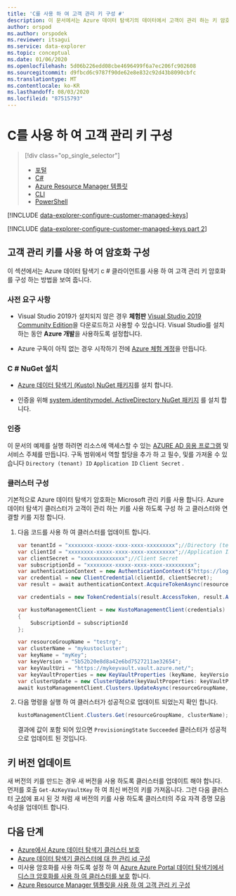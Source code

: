```yaml
---
title: 'C를 사용 하 여 고객 관리 키 구성 #'
description: 이 문서에서는 Azure 데이터 탐색기의 데이터에서 고객이 관리 하는 키 암호화를 구성 하는 방법을 설명 합니다.
author: orspod
ms.author: orspodek
ms.reviewer: itsagui
ms.service: data-explorer
ms.topic: conceptual
ms.date: 01/06/2020
ms.openlocfilehash: 5d06b226edd08cbe4696499f6a7ec206fc902608
ms.sourcegitcommit: d9fbcd6c9787f90de62e8e832c92d43b8090cbfc
ms.translationtype: MT
ms.contentlocale: ko-KR
ms.lasthandoff: 08/03/2020
ms.locfileid: "87515793"
---
```

# <a name="configure-customer-managed-keys-using-c"></a>C를 사용 하 여 고객 관리 키 구성 #

> [!div class="op_single_selector"]
> * [포털](customer-managed-keys-portal.md)
> * [C#](customer-managed-keys-csharp.md)
> * [Azure Resource Manager 템플릿](customer-managed-keys-resource-manager.md)
> * [CLI](customer-managed-keys-cli.md)
> * [PowerShell](customer-managed-keys-powershell.md)

[!INCLUDE [data-explorer-configure-customer-managed-keys](includes/data-explorer-configure-customer-managed-keys.md)]

[!INCLUDE [data-explorer-configure-customer-managed-keys part 2](includes/data-explorer-configure-customer-managed-keys-b.md)]

## <a name="configure-encryption-with-customer-managed-keys"></a>고객 관리 키를 사용 하 여 암호화 구성

이 섹션에서는 Azure 데이터 탐색기 c # 클라이언트를 사용 하 여 고객 관리 키 암호화를 구성 하는 방법을 보여 줍니다. 

### <a name="prerequisites"></a>사전 요구 사항

* Visual Studio 2019가 설치되지 않은 경우 **체험판** [Visual Studio 2019 Community Edition](https://www.visualstudio.com/downloads/)을 다운로드하고 사용할 수 있습니다. Visual Studio를 설치하는 동안 **Azure 개발**을 사용하도록 설정합니다.

* Azure 구독이 아직 없는 경우 시작하기 전에 [Azure 체험 계정](https://azure.microsoft.com/free/)을 만듭니다.

### <a name="install-c-nuget"></a>C # NuGet 설치

* [Azure 데이터 탐색기 (Kusto) NuGet 패키지](https://www.nuget.org/packages/Microsoft.Azure.Management.Kusto/)를 설치 합니다.

* 인증을 위해 [system.identitymodel. ActiveDirectory NuGet 패키지](https://www.nuget.org/packages/Microsoft.IdentityModel.Clients.ActiveDirectory/) 를 설치 합니다.

### <a name="authentication"></a>인증

이 문서의 예제를 실행 하려면 리소스에 액세스할 수 있는 [AZURE AD 응용 프로그램](/azure/active-directory/develop/howto-create-service-principal-portal) 및 서비스 주체를 만듭니다. 구독 범위에서 역할 할당을 추가 하 고 필수, 및를 가져올 수 있습니다 `Directory (tenant) ID` `Application ID` `Client Secret` .

### <a name="configure-cluster"></a>클러스터 구성

기본적으로 Azure 데이터 탐색기 암호화는 Microsoft 관리 키를 사용 합니다. Azure 데이터 탐색기 클러스터가 고객이 관리 하는 키를 사용 하도록 구성 하 고 클러스터와 연결할 키를 지정 합니다.

1. 다음 코드를 사용 하 여 클러스터를 업데이트 합니다.

    ```csharp
    var tenantId = "xxxxxxxx-xxxxx-xxxx-xxxx-xxxxxxxxx";//Directory (tenant) ID
    var clientId = "xxxxxxxx-xxxxx-xxxx-xxxx-xxxxxxxxx";//Application ID
    var clientSecret = "xxxxxxxxxxxxxx";//Client Secret
    var subscriptionId = "xxxxxxxx-xxxxx-xxxx-xxxx-xxxxxxxxx";
    var authenticationContext = new AuthenticationContext($"https://login.windows.net/{tenantId}");
    var credential = new ClientCredential(clientId, clientSecret);
    var result = await authenticationContext.AcquireTokenAsync(resource: "https://management.core.windows.net/", clientCredential: credential);

    var credentials = new TokenCredentials(result.AccessToken, result.AccessTokenType);

    var kustoManagementClient = new KustoManagementClient(credentials)
    {
        SubscriptionId = subscriptionId
    };

    var resourceGroupName = "testrg";
    var clusterName = "mykustocluster";
    var keyName = "myKey";
    var keyVersion = "5b52b20e8d8a42e6bd7527211ae32654";
    var keyVaultUri = "https://mykeyvault.vault.azure.net/";
    var keyVaultProperties = new KeyVaultProperties (keyName, keyVersion, keyVaultUri);
    var clusterUpdate = new ClusterUpdate(keyVaultProperties: keyVaultProperties);
    await kustoManagementClient.Clusters.UpdateAsync(resourceGroupName, clusterName, clusterUpdate);
    ```

1. 다음 명령을 실행 하 여 클러스터가 성공적으로 업데이트 되었는지 확인 합니다.

    ```csharp
    kustoManagementClient.Clusters.Get(resourceGroupName, clusterName);
    ```

    결과에 값이 포함 되어 있으면 `ProvisioningState` `Succeeded` 클러스터가 성공적으로 업데이트 된 것입니다.

## <a name="update-the-key-version"></a>키 버전 업데이트

새 버전의 키를 만드는 경우 새 버전을 사용 하도록 클러스터를 업데이트 해야 합니다. 먼저를 호출 `Get-AzKeyVaultKey` 하 여 최신 버전의 키를 가져옵니다. 그런 다음 클러스터 [구성](#configure-cluster)에 표시 된 것 처럼 새 버전의 키를 사용 하도록 클러스터의 주요 자격 증명 모음 속성을 업데이트 합니다.

## <a name="next-steps"></a>다음 단계

* [Azure에서 Azure 데이터 탐색기 클러스터 보호](security.md)
* [Azure 데이터 탐색기 클러스터에 대 한 관리 id 구성](managed-identities.md)
* 미사용 암호화를 사용 하도록 설정 하 여 [Azure Azure Portal 데이터 탐색기에서 디스크 암호화를 사용 하 여 클러스터를 보호](cluster-disk-encryption.md) 합니다.
* [Azure Resource Manager 템플릿을 사용 하 여 고객 관리 키 구성](customer-managed-keys-resource-manager.md)


